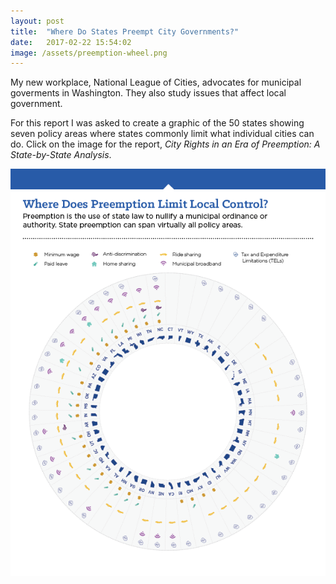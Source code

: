 ```yaml
---
layout: post
title:  "Where Do States Preempt City Governments?"
date:   2017-02-22 15:54:02
image: /assets/preemption-wheel.png
---
```


My new workplace, National League of Cities, advocates for municipal goverments in Washington. They also study issues that affect local government.

For this report I was asked to create a graphic of the 50 states showing seven policy areas where states commonly limit what individual cities can do. Click on the image for the report, *City Rights in an Era of Preemption: A State-by-State Analysis*.

[![Wheel of 50 states with preemption policies](/assets/Preemption.png)](http://nlc.org/sites/default/files/2017-02/NLC%20Preemption%20Report%202017.pdf)
